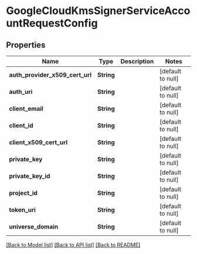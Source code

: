 # GoogleCloudKmsSignerServiceAccountRequestConfig
## Properties

| Name | Type | Description | Notes |
|------------ | ------------- | ------------- | -------------|
| **auth\_provider\_x509\_cert\_url** | **String** |  | [default to null] |
| **auth\_uri** | **String** |  | [default to null] |
| **client\_email** | **String** |  | [default to null] |
| **client\_id** | **String** |  | [default to null] |
| **client\_x509\_cert\_url** | **String** |  | [default to null] |
| **private\_key** | **String** |  | [default to null] |
| **private\_key\_id** | **String** |  | [default to null] |
| **project\_id** | **String** |  | [default to null] |
| **token\_uri** | **String** |  | [default to null] |
| **universe\_domain** | **String** |  | [default to null] |

[[Back to Model list]](../README.md#documentation-for-models) [[Back to API list]](../README.md#documentation-for-api-endpoints) [[Back to README]](../README.md)

